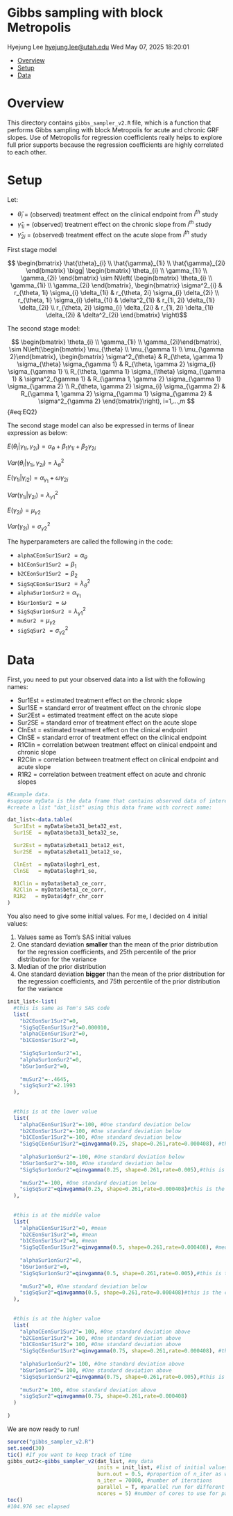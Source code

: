 Gibbs sampling with block Metropolis
================
Hyejung Lee <hyejung.lee@utah.edu>
Wed May 07, 2025 18:20:01

- [Overview](#overview)
- [Setup](#setup)
- [Data](#data)

<!-- Now write your README content in Markdown, plus R chunks if you like: -->

# Overview

This directory contains `gibbs_sampler_v2.R` file, which is a function
that performs Gibbs sampling with block Metropolis for acute and chronic
GRF slopes. Use of Metropolis for regression coefficients really helps
to explore full prior supports because the regression coefficients are
highly correlated to each other.

  

# Setup

Let:

- $\hat{\theta}_i$ = (observed) treatment effect on the clinical
  endpoint from $i^{th}$ study
- $\hat{\gamma}_{1i}$ = (observed) treatment effect on the chronic slope
  from $i^{th}$ study
- $\hat{\gamma}_{2i}$ = (observed) treatment effect on the acute slope
  from $i^{th}$ study

First stage model

$$
\begin{bmatrix} 
\hat{\theta}_{i} \\ 
\hat{\gamma}_{1i} \\ 
\hat{\gamma}_{2i} 
\end{bmatrix} 
\bigg| 
\begin{bmatrix} 
\theta_{i} \\ 
\gamma_{1i} \\ 
\gamma_{2i}
\end{bmatrix} 
\sim 
N\left(
\begin{bmatrix} 
\theta_{i} \\ 
\gamma_{1i} \\ 
\gamma_{2i}
\end{bmatrix}, 
\begin{bmatrix}
\sigma^2_{i} & r_{\theta, 1i} \sigma_{i} \delta_{1i} & r_{\theta, 2i} \sigma_{i} \delta_{2i} \\
r_{\theta, 1i} \sigma_{i} \delta_{1i} & \delta^2_{1i} & r_{1i, 2i} \delta_{1i} \delta_{2i} \\
r_{\theta, 2i} \sigma_{i} \delta_{2i} & r_{1i, 2i} \delta_{1i} \delta_{2i} & \delta^2_{2i} \end{bmatrix} 
\right)$$

The second stage model:

$$
\begin{bmatrix} \theta_{i} \\ \gamma_{1i} \\ \gamma_{2i}\end{bmatrix}, \sim N\left(\begin{bmatrix} \mu_{\theta} \\ \mu_{\gamma 1} \\ \mu_{\gamma 2}\end{bmatrix}, \begin{bmatrix}
\sigma^2_{\theta} & R_{\theta, \gamma 1} \sigma_{\theta} \sigma_{\gamma 1} & R_{\theta, \gamma 2} \sigma_{i} \sigma_{\gamma 1} \\
R_{\theta, \gamma 1} \sigma_{\theta} \sigma_{\gamma 1} & \sigma^2_{\gamma 1} & R_{\gamma 1, \gamma 2} \sigma_{\gamma 1} \sigma_{\gamma 2}  \\
R_{\theta, \gamma 2} \sigma_{i} \sigma_{\gamma 2} & R_{\gamma 1, \gamma 2} \sigma_{\gamma 1} \sigma_{\gamma 2} & \sigma^2_{\gamma 2} 
\end{bmatrix}\right), i=1,...,m 
$$ {#eq:EQ2}

The second stage model can also be expressed in terms of linear
expression as below:

$E(\theta_i | \gamma_{1i}, \gamma_{2i}) = \alpha_\theta + \beta_1 \gamma_{1i} + \beta_2 \gamma_{2i}$

$Var(\theta_i | \gamma_{1i}, \gamma_{2i}) = \lambda^2_{\theta}$

$E(\gamma_{1i} | \gamma_{i2}) = \alpha_{\gamma_1} + \omega \gamma_{2i}$

$Var(\gamma_{1i} | \gamma_{2i}) = \lambda^2_{\gamma 1}$

$E(\gamma_{2i} ) = \mu_{\gamma2}$

$Var(\gamma_{2i} ) = \sigma^2_{\gamma2}$

  

The hyperparameters are called the following in the code:

- `alphaCEonSur1Sur2` $= \alpha_\theta$
- `b1CEonSur1Sur2` $= \beta_1$
- `b2CEonSur1Sur2` $= \beta_2$
- `SigSqCEonSur1Sur2` $= \lambda^2_{\theta}$
- `alphaSur1onSur2`$= \alpha_{\gamma_1}$
- `bSur1onSur2` $= \omega$
- `SigSqSur1onSur2` $=\lambda^2_{\gamma 1}$
- `muSur2` $=\mu_{\gamma2}$
- `sigSqSur2` $=\sigma^2_{\gamma2}$

  

# Data

First, you need to put your observed data into a list with the following
names:

- Sur1Est = estimated treatment effect on the chronic slope
- Sur1SE = standard error of treatment effect on the chronic slope
- Sur2Est = estimated treatment effect on the acute slope
- Sur2SE = standard error of treatment effect on the acute slope
- ClnEst = estimated treatment effect on the clinical endpoint
- ClnSE = standard error of treatment effect on the clinical endpoint
- R1Clin = correlation between treatment effect on clinical endpoint and
  chronic slope
- R2Clin = correlation between treatment effect on clinical endpoint and
  acute slope
- R1R2 = correlation between treatment effect on acute and chronic
  slopes

``` r
#Example data.
#suppose myData is the data frame that contains observed data of interest.
#create a list "dat_list" using this data frame with correct name:

dat_list<-data.table(
  Sur1Est = myData$beta31_beta32_est,
  Sur1SE  = myData$beta31_beta32_se,

  Sur2Est = myData$zbeta11_beta12_est,
  Sur2SE  = myData$zbeta11_beta12_se,

  ClnEst  = myData$loghr1_est,
  ClnSE   = myData$loghr1_se,

  R1Clin = myData$beta3_ce_corr,
  R2Clin = myData$beta1_ce_corr,
  R1R2   = myData$dgfr_chr_corr
)
```

  

You also need to give some initial values. For me, I decided on 4
initial values:

1.  Values same as Tom’s SAS initial values
2.  One standard deviation **smaller** than the mean of the prior
    distribution for the regression coefficients, and 25th percentile of
    the prior distribution for the variance
3.  Median of the prior distribution
4.  One standard deviation **bigger** than the mean of the prior
    distribution for the regression coefficients, and 75th percentile of
    the prior distribution for the variance

``` r
init_list<-list(
  #this is same as Tom's SAS code
  list(
    "b2CEonSur1Sur2"=0,
    "SigSqCEonSur1Sur2"=0.000010,
    "alphaCEonSur1Sur2"=0,
    "b1CEonSur1Sur2"=0,
    
    "SigSqSur1onSur2"=1,
    "alphaSur1onSur2"=0,
    "bSur1onSur2"=0,
    
    "muSur2"=-.4645,
    "sigSqSur2"=2.1993
  ),
  
  
  #this is at the lower value
  list(
    "alphaCEonSur1Sur2"=-100, #One standard deviation below
    "b2CEonSur1Sur2"=-100, #One standard deviation below
    "b1CEonSur1Sur2"=-100, #One standard deviation below
    "SigSqCEonSur1Sur2"=qinvgamma(0.25, shape=0.261,rate=0.000408), #this is the cut off value for low heterogeneity for SD
    
    "alphaSur1onSur2"=-100, #One standard deviation below
    "bSur1onSur2"=-100, #One standard deviation below
    "SigSqSur1onSur2"=qinvgamma(0.25, shape=0.261,rate=0.005),#this is the cut off value for low heterogeneity for SD
    
    "muSur2"=-100, #One standard deviation below
    "sigSqSur2"=qinvgamma(0.25, shape=0.261,rate=0.000408)#this is the cut off value for low heterogeneity
  ),
  
  
  #this is at the middle value
  list(
    "alphaCEonSur1Sur2"=0, #mean
    "b2CEonSur1Sur2"=0, #mean
    "b1CEonSur1Sur2"=0, #mean
    "SigSqCEonSur1Sur2"=qinvgamma(0.5, shape=0.261,rate=0.000408), #median
    
    "alphaSur1onSur2"=0,
    "bSur1onSur2"=0,
    "SigSqSur1onSur2"=qinvgamma(0.5, shape=0.261,rate=0.005),#this is the cut off value for low heterogeneity for SD
    
    "muSur2"=0, #One standard deviation below
    "sigSqSur2"=qinvgamma(0.5, shape=0.261,rate=0.000408)#this is the cut off value for low heterogeneity
  ),
  
  
  #this is at the higher value
  list(
    "alphaCEonSur1Sur2"= 100, #One standard deviation above
    "b2CEonSur1Sur2"= 100, #One standard deviation above
    "b1CEonSur1Sur2"= 100, #One standard deviation above
    "SigSqCEonSur1Sur2"=qinvgamma(0.75, shape=0.261,rate=0.000408), #this is the cut off value for low heterogeneity for SD
    
    "alphaSur1onSur2"= 100, #One standard deviation above
    "bSur1onSur2"= 100, #One standard deviation above
    "SigSqSur1onSur2"=qinvgamma(0.75, shape=0.261,rate=0.005),#this is the cut off value for medium heterogeneity for SD
    
    "muSur2"= 100, #One standard deviation above
    "sigSqSur2"=qinvgamma(0.75, shape=0.261,rate=0.000408) 
  )
  
)
```

We are now ready to run!

``` r
source("gibbs_sampler_v2.R")
set.seed(30)
tic() #If you want to keep track of time
gibbs_out2<-gibbs_sampler_v2(dat_list, #my data
                             inits = init_list, #list of initial values. Number of list is the number of chains
                             burn.out = 0.5, #proportion of n_iter as warm up
                             n_iter = 70000, #number of iterations
                             parallel = T, #parallel run for different chainas. 
                             ncores = 5) #number of cores to use for parallel. If there are lesser number of chains than the specified ncores, let's say 4 chains, then only 4 cores will be used.
toc()
#104.976 sec elapsed
```
